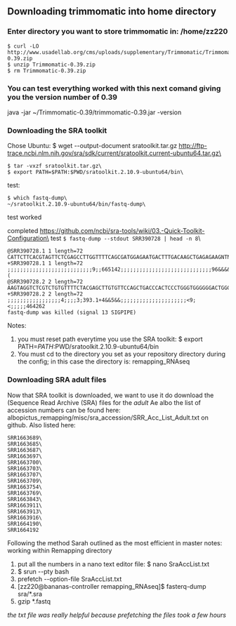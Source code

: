 ## Downloading trimmomatic into home directory
### Enter directory you want to store trimmomatic in: /home/zz220
```
$ curl -LO http://www.usadellab.org/cms/uploads/supplementary/Trimmomatic/Trimmomatic-0.39.zip
$ unzip Trimmomatic-0.39.zip
$ rm Trimmomatic-0.39.zip
```
### You can test everything worked with this next comand giving you the version number of 0.39
java -jar ~/Trimmomatic-0.39/trimmomatic-0.39.jar -version

### Downloading the SRA toolkit
Chose Ubuntu: $ wget --output-document sratoolkit.tar.gz http://ftp-trace.ncbi.nlm.nih.gov/sra/sdk/current/sratoolkit.current-ubuntu64.tar.gz\
```
$ tar -vxzf sratoolkit.tar.gz\
$ export PATH=$PATH:$PWD/sratoolkit.2.10.9-ubuntu64/bin\
```
test: 
```
$ which fastq-dump\
~/sratoolkit.2.10.9-ubuntu64/bin/fastq-dump\
```
test worked

completed https://github.com/ncbi/sra-tools/wiki/03.-Quick-Toolkit-Configuration\
test
`$ fastq-dump --stdout SRR390728 | head -n 8`\
```
@SRR390728.1 1 length=72
CATTCTTCACGTAGTTCTCGAGCCTTGGTTTTCAGCGATGGAGAATGACTTTGACAAGCTGAGAGAAGNTNC
+SRR390728.1 1 length=72
;;;;;;;;;;;;;;;;;;;;;;;;;;;9;;665142;;;;;;;;;;;;;;;;;;;;;;;;;;;;;96&&&&(
@SRR390728.2 2 length=72
AAGTAGGTCTCGTCTGTGTTTTCTACGAGCTTGTGTTCCAGCTGACCCACTCCCTGGGTGGGGGGACTGGGT
+SRR390728.2 2 length=72
;;;;;;;;;;;;;;;;;4;;;;3;393.1+4&&5&&;;;;;;;;;;;;;;;;;;;;;<9;<;;;;;464262
fastq-dump was killed (signal 13 SIGPIPE)
```

Notes: 
1. you must reset path everytime you use the SRA toolkit: $ export PATH=$PATH:$PWD/sratoolkit.2.10.9-ubuntu64/bin
1. You must cd to the directory you set as your repository directory during the config; in this case the directory is: remapping_RNAseq

### Downloading SRA adult files
Now that SRA toolkit is downloaded, we want to use it do download the (Sequence Read Archive (SRA) files for the *adult* Ae albo the list of accession numbers can be found here: albopictus_remapping/misc/sra_accession/SRR_Acc_List_Adult.txt on github. Also listed here: 
```
SRR1663689\
SRR1663685\
SRR1663687\
SRR1663697\
SRR1663700\
SRR1663703\
SRR1663707\
SRR1663709\
SRR1663754\
SRR1663769\
SRR1663843\
SRR1663911\
SRR1663913\
SRR1663916\
SRR1664190\
SRR1664192
```
Following the method Sarah outlined as the most efficient in master notes: working within Remapping directory

1. put all the numbers in a nano text editor file: $ nano SraAccList.txt
1. $ srun --pty bash
1. prefetch --option-file SraAccList.txt
1. [zz220@bananas-controller remapping_RNAseq]$ fasterq-dump sra/*.sra
1. gzip *.fastq

*the txt file was really helpful because prefetching the files took a few hours*


